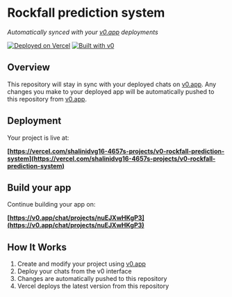 # Rockfall prediction system

*Automatically synced with your [v0.app](https://v0.app) deployments*

[![Deployed on Vercel](https://img.shields.io/badge/Deployed%20on-Vercel-black?style=for-the-badge&logo=vercel)](https://vercel.com/shalinidvg16-4657s-projects/v0-rockfall-prediction-system)
[![Built with v0](https://img.shields.io/badge/Built%20with-v0.app-black?style=for-the-badge)](https://v0.app/chat/projects/nuEJXwHKgP3)

## Overview

This repository will stay in sync with your deployed chats on [v0.app](https://v0.app).
Any changes you make to your deployed app will be automatically pushed to this repository from [v0.app](https://v0.app).

## Deployment

Your project is live at:

**[https://vercel.com/shalinidvg16-4657s-projects/v0-rockfall-prediction-system](https://vercel.com/shalinidvg16-4657s-projects/v0-rockfall-prediction-system)**

## Build your app

Continue building your app on:

**[https://v0.app/chat/projects/nuEJXwHKgP3](https://v0.app/chat/projects/nuEJXwHKgP3)**

## How It Works

1. Create and modify your project using [v0.app](https://v0.app)
2. Deploy your chats from the v0 interface
3. Changes are automatically pushed to this repository
4. Vercel deploys the latest version from this repository